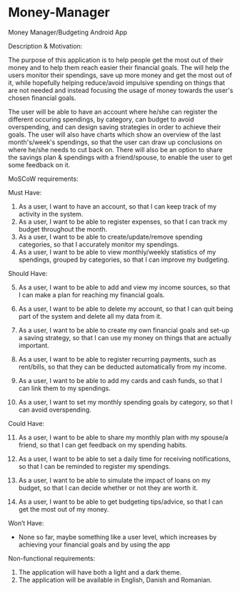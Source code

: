 # Money-Manager
Money Manager/Budgeting Android App

Description & Motivation:

The purpose of this application is to help people get the most out of their money and to help them reach easier their financial goals. The will help the users monitor
their spendings, save up more money and get the most out of it, while hopefully helping reduce/avoid impulsive spending on things that are not needed and instead focusing
the usage of money towards the user's chosen financial goals.

The user will be able to have an account where he/she can register the different occuring spendings, by category, can budget to avoid overspending, and can design saving
strategies in order to achieve their goals. The user will also have charts which show an overview of the last month's/week's spendings, so that the user can draw up conclusions
on where he/she needs to cut back on. There will also be an option to share the savings plan & spendings with a friend/spouse, to enable the user to get some feedback on it.

MoSCoW requirements:

Must Have:
  1. As a user, I want to have an account, so that I can keep track of my activity in the system.
  2. As a user, I want to be able to register expenses, so that I can track my budget throughout the month.
  3. As a user, I want to be able to create/update/remove spending categories, so that I accurately monitor my spendings.
  4. As a user, I want to be able to view monthly/weekly statistics of my spendings, grouped by categories, so that I can improve my budgeting.
  
Should Have:
  
  5. As a user, I want to be able to add and view my income sources, so that I can make a plan for reaching my financial goals.
  
  6. As a user, I want to be able to delete my account, so that I can quit being part of the system and delete all my data from it.
  
  7. As a user, I want to be able to create my own financial goals and set-up a saving strategy, so that I can use my money on things that are actually important.
  
  8. As a user, I want to be able to register recurring payments, such as rent/bills, so that they can be deducted automatically from my income. 
  
  9. As a user, I want to be able to add my cards and cash funds, so that I can link them to my spendings.
  
  10. As a user, I want to set my monthly spending goals by category, so that I can avoid overspending.

Could Have:
  
  11. As a user, I want to be able to share my monthly plan with my spouse/a friend, so that I can get feedback on my spending habits.
  
  12. As a user, I want to be able to set a daily time for receiving notifications, so that I can be reminded to register my spendings.
  
  13. As a user, I want to be able to simulate the impact of loans on my budget, so that I can decide whether or not they are worth it.
  
  14. As a user, I want to be able to get budgeting tips/advice, so that I can get the most out of my money.

Won’t Have:
  - None so far, maybe something like a user level, which increases by achieving your financial goals and by using the app

Non-functional requirements:
  1. The application will have both a light and a dark theme.
  2. The application will be available in English, Danish and Romanian.

